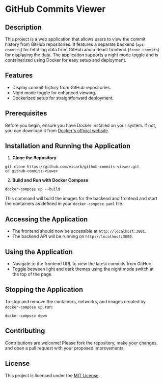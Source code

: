 # GitHub Commits Viewer

## Description

This project is a web application that allows users to view the commit history from GitHub repositories. It features a separate backend (`api-commits`) for fetching data from GitHub and a React frontend (`front-commits`) for displaying the data. The application supports a night mode toggle and is containerized using Docker for easy setup and deployment.

## Features

- Display commit history from GitHub repositories.
- Night mode toggle for enhanced viewing.
- Dockerized setup for straightforward deployment.

## Prerequisites

Before you begin, ensure you have Docker installed on your system. If not, you can download it from [Docker's official website](https://www.docker.com/get-started).

## Installation and Running the Application

1. **Clone the Repository**

`git clone https://github.com/vicarb/github-commits-viewer.git`  
`cd github-commits-viewer`


2. **Build and Run with Docker Compose**

`docker-compose up --build`


This command will build the images for the backend and frontend and start the containers as defined in your `docker-compose.yaml` file.

## Accessing the Application

- The frontend should now be accessible at `http://localhost:3001`.
- The backend API will be running on `http://localhost:3000`.

## Using the Application

- Navigate to the frontend URL to view the latest commits from GitHub.
- Toggle between light and dark themes using the night mode switch at the top of the page.

## Stopping the Application

To stop and remove the containers, networks, and images created by `docker-compose up`, run:


`docker-compose down`


## Contributing

Contributions are welcome! Please fork the repository, make your changes, and open a pull request with your proposed improvements.

## License

This project is licensed under the [MIT License](LICENSE).
